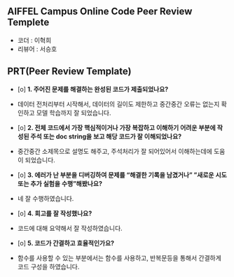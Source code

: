 
## AIFFEL Campus Online Code Peer Review Templete
- 코더 : 이혁희
- 리뷰어 : 서승호


## PRT(Peer Review Template)
- [o]  **1. 주어진 문제를 해결하는 완성된 코드가 제출되었나요?**
- 데이터 전처리부터 시작해서, 데이터의 길이도 제한하고 중간중간 오류는 없는지 확인하고 모델 학습까지 잘 되었습니다.

    
- [o]  **2. 전체 코드에서 가장 핵심적이거나 가장 복잡하고 이해하기 어려운 부분에 작성된 
주석 또는 doc string을 보고 해당 코드가 잘 이해되었나요?**
- 중간중간 소제목으로 설명도 해주고, 주석처리가 잘 되어있어서 이해하는데에 도움이 되었습니다.

     
- [o]  **3. 에러가 난 부분을 디버깅하여 문제를 “해결한 기록을 남겼거나” 
”새로운 시도 또는 추가 실험을 수행”해봤나요?**
- 네 잘 수행하였습니다.

  
- [o]  **4. 회고를 잘 작성했나요?**
- 코드에 대해 요약해서 잘 작성하였습니다.

    
- [o]  **5. 코드가 간결하고 효율적인가요?**
- 함수를 사용할 수 있는 부분에서는 함수를 사용하고, 반복문등을 통해서 간결하게 코드 구성을 하였습니다.

